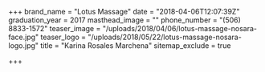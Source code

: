 +++
brand_name = "Lotus Massage"
date = "2018-04-06T12:07:39Z"
graduation_year = 2017
masthead_image = ""
phone_number = "(506) 8833-1572"
teaser_image = "/uploads/2018/04/06/lotus-massage-nosara-face.jpg"
teaser_logo = "/uploads/2018/05/22/lotus-massage-nosara-logo.jpg"
title = "Karina Rosales Marchena"
sitemap_exclude = true

+++
